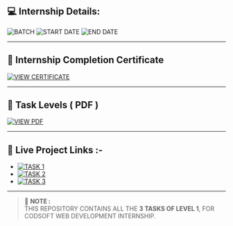 ## 💻 Internship Details:

![BATCH](https://img.shields.io/badge/BATCH-AUGUST%202025%20(B44)-blue?style=for-the-badge)
![START DATE](https://img.shields.io/badge/START%20DATE-05%20AUGUST%202025-green?style=for-the-badge)
![END DATE](https://img.shields.io/badge/END%20DATE-05%20SEPTEMBER%202025-red?style=for-the-badge)

---

## 📸 Internship Completion Certificate  
[![VIEW CERTIFICATE](https://img.shields.io/badge/VIEW-CERTIFICATE-purple?style=for-the-badge)](assets/certificate.png)

---

## 📄 Task Levels ( PDF )  
[![VIEW PDF](https://img.shields.io/badge/VIEW-PDF-orange?style=for-the-badge)](https://drive.google.com/file/d/1lFuM9S83TO85kGVywErYpCISmf_kW3Q9/view?usp=drive_link)

---

## 🚀 Live Project Links :-
- [![TASK 1](https://img.shields.io/badge/Task%201-VCard%20Portfolio-blue?style=for-the-badge)](https://ganesh-three.vercel.app/)
- [![TASK 2](https://img.shields.io/badge/Task%202-Landing%20Page-green?style=for-the-badge)](https://moviehub-demo.vercel.app/)
- [![TASK 3](https://img.shields.io/badge/Task%203-Calculator-red?style=for-the-badge)](https://calculator-sand-eight-19.vercel.app/)

---

> 📝 **NOTE :**  
> THIS REPOSITORY CONTAINS ALL THE **3 TASKS OF LEVEL 1**, FOR CODSOFT WEB DEVELOPMENT INTERNSHIP.
